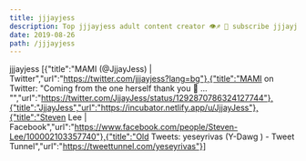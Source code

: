 ```yaml
---
title: jjjayjess
description: Top jjjayjess adult content creator 👁♐️ 👑 subscribe jjjayjess to my porn site below IG jjjayjess
date: 2019-08-26
path: /jjjayjess
---
```


jjjayjess
[{"title":"MAMI (@JjjayJess) | Twitter","url":"https://twitter.com/jjjayjess?lang=bg"},{"title":"MAMI on Twitter: \"Coming from the one herself thank you 🥰  … \"","url":"https://twitter.com/JjjayJess/status/1292870786324127744"},{"title":"JjjayJess","url":"https://incubator.netlify.app/u/JjjayJess"},{"title":"Steven Lee | Facebook","url":"https://www.facebook.com/people/Steven-Lee/100002103357740"},{"title":"Old Tweets: yeseyrivas (Y-Dawg ) - Tweet Tunnel","url":"https://tweettunnel.com/yeseyrivas"}]

